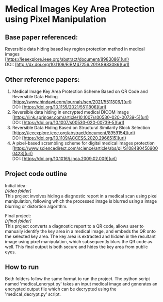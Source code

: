 # Medical Images Key Area Protection using Pixel Manipulation

## Base paper referenced: 
Reversible data hiding based key region protection method in medical images <br />
[https://ieeexplore.ieee.org/abstract/document/8983086](url) <br />
DOI: [http://dx.doi.org/10.1109/BIBM47256.2019.8983086](url)

## Other reference papers:
1. Medical Image Key Area Protection Scheme Based on QR Code and Reversible Data Hiding <br />
[https://www.hindawi.com/journals/scn/2021/5511806/](url) <br />
DOI: [https://doi.org/10.1155/2021/5511806](url)
2. Reversible data hiding in encrypted medical DICOM image <br />
[https://link.springer.com/article/10.1007/s00530-020-00739-5](url) <br />
DOI: [https://doi.org/10.1007/s00530-020-00739-5](url)
3. Reversible Data Hiding Based on Structural Similarity Block Selection <br />
[https://ieeexplore.ieee.org/abstract/document/8959154](url) <br />
DOI: [https://doi.org/10.1109/ACCESS.2020.2966515](url)
4. A pixel-based scrambling scheme for digital medical images protection <br />
[https://www.sciencedirect.com/science/article/abs/pii/S1084804509000423](url) <br />
DOI: [https://doi.org/10.1016/j.jnca.2009.02.009](url)

## Project code outline
Initial idea: <br />
_[/idea folder]_ <br />
This project involves hiding a diagnostic report in a medical scan using pixel manipulation, following which the processed image is blurred using a image blurring or distortion algorithm. 

Final project: <br />
_[/final folder]_ <br />
This project converts a diagnostic report to a QR code, allows user to manually identify the key area in a medical image, and embeds the QR onto the selected key area. The key area is extracted and  hidden in the resultant image using pixel manipulation, which subsequently blurs the QR code as well. This final output is both secure and hides the key area from public eyes.

## How to run
Both folders follow the same format to run the project. The python script named 'medical_encrypt.py' takes an input medical image and generates an encrypted output file which can be decrypted using the 'medical_decrypt.py' script.
